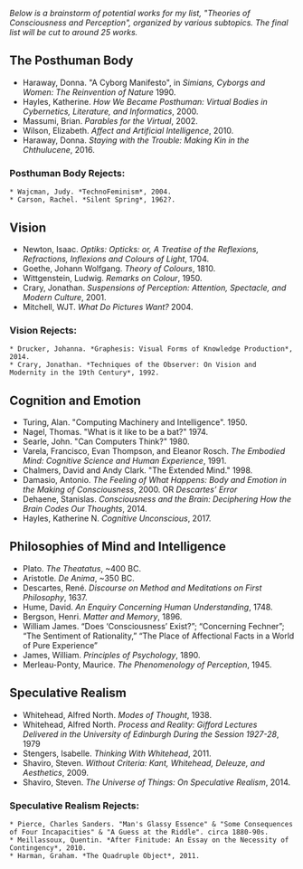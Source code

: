 *Below is a brainstorm of potential works for my list, "Theories of Consciousness and Perception", organized by various subtopics. The final list will be cut to around 25 works.*

## The Posthuman Body

* Haraway, Donna. "A Cyborg Manifesto", in *Simians, Cyborgs and Women: The Reinvention of Nature* 1990.
* Hayles, Katherine. *How We Became Posthuman: Virtual Bodies in Cybernetics, Literature, and Informatics*, 2000.
* Massumi, Brian. *Parables for the Virtual*, 2002.
* Wilson, Elizabeth. *Affect and Artificial Intelligence*, 2010.
* Haraway, Donna. *Staying with the Trouble: Making Kin in the Chthulucene*, 2016.

### Posthuman Body Rejects: 
    * Wajcman, Judy. *TechnoFeminism*, 2004.
    * Carson, Rachel. *Silent Spring*, 1962?.


## Vision

* Newton, Isaac. *Optiks: Opticks: or, A Treatise of the Reflexions, Refractions, Inflexions and Colours of Light*, 1704.
* Goethe, Johann Wolfgang. *Theory of Colours*, 1810.
* Wittgenstein, Ludwig. *Remarks on Colour*, 1950.
* Crary, Jonathan. *Suspensions of Perception: Attention, Spectacle, and Modern Culture*, 2001.
* Mitchell, WJT. *What Do Pictures Want?* 2004.

 ### Vision Rejects: 
    * Drucker, Johanna. *Graphesis: Visual Forms of Knowledge Production*, 2014.
    * Crary, Jonathan. *Techniques of the Observer: On Vision and Modernity in the 19th Century*, 1992.

## Cognition and Emotion

* Turing, Alan. "Computing Machinery and Intelligence". 1950.
* Nagel, Thomas. "What is it like to be a bat?" 1974.
* Searle, John. "Can Computers Think?" 1980.
* Varela, Francisco, Evan Thompson, and Eleanor Rosch. *The Embodied Mind: Cognitive Science and Human Experience*, 1991.
* Chalmers, David and Andy Clark. "The Extended Mind." 1998.
* Damasio, Antonio. *The Feeling of What Happens: Body and Emotion in the Making of Consciousness*, 2000. OR *Descartes’ Error*
* Dehaene, Stanislas. *Consciousness and the Brain: Deciphering How the Brain Codes Our Thoughts*, 2014.
* Hayles, Katherine N. *Cognitive  Unconscious*, 2017.

## Philosophies of Mind and Intelligence

* Plato. *The Theatatus*, ~400 BC.
* Aristotle. *De Anima*, ~350 BC. 
* Descartes, René. *Discourse on Method and Meditations on First Philosophy*, 1637.
* Hume, David. *An Enquiry Concerning Human Understanding*, 1748.
* Bergson, Henri. *Matter and Memory*, 1896.
* William James. “Does ‘Consciousness’ Exist?”; “Concerning Fechner”; “The Sentiment of Rationality,” “The Place of Affectional Facts in a World of Pure Experience”
* James, William. *Principles of Psychology*, 1890.
* Merleau-Ponty, Maurice. *The Phenomenology of Perception*, 1945.

## Speculative Realism
* Whitehead, Alfred North. *Modes of Thought*, 1938.
* Whitehead, Alfred North. *Process and Reality: Gifford Lectures Delivered in the University of Edinburgh During the Session 1927-28*, 1979
* Stengers, Isabelle. *Thinking With Whitehead*, 2011.
* Shaviro, Steven. *Without Criteria: Kant, Whitehead, Deleuze, and Aesthetics*, 2009.
* Shaviro, Steven. *The Universe of Things: On Speculative Realism*, 2014.

### Speculative Realism Rejects:
    * Pierce, Charles Sanders. "Man's Glassy Essence" & "Some Consequences of Four Incapacities" & "A Guess at the Riddle". circa 1880-90s.
    * Meillassoux, Quentin. *After Finitude: An Essay on the Necessity of Contingency*, 2010.
    * Harman, Graham. *The Quadruple Object*, 2011.